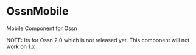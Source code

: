 OssnMobile
==========

Mobile Component for Ossn

NOTE: Its for Ossn 2.0 which is not released yet. This component will not work on 1.x